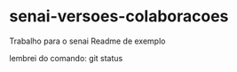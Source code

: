 # senai-versoes-colaboracoes

Trabalho para o senai
Readme de exemplo

lembrei do comando: git status
